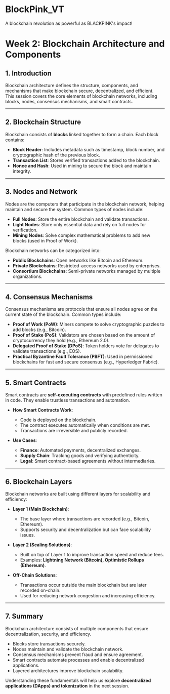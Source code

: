 # BlockPink_VT
A blockchain revolution as powerful as BLACKPINK's impact!

# Week 2: Blockchain Architecture and Components  

## 1. Introduction  
Blockchain architecture defines the structure, components, and mechanisms that make blockchain secure, decentralized, and efficient.  
This session covers the core elements of blockchain networks, including blocks, nodes, consensus mechanisms, and smart contracts.  

---

## 2. Blockchain Structure  
Blockchain consists of **blocks** linked together to form a chain. Each block contains:  
- **Block Header**: Includes metadata such as timestamp, block number, and cryptographic hash of the previous block.  
- **Transaction List**: Stores verified transactions added to the blockchain.  
- **Nonce and Hash**: Used in mining to secure the block and maintain integrity.  

---

## 3. Nodes and Network  
Nodes are the computers that participate in the blockchain network, helping maintain and secure the system. Common types of nodes include:  

- **Full Nodes**: Store the entire blockchain and validate transactions.  
- **Light Nodes**: Store only essential data and rely on full nodes for verification.  
- **Mining Nodes**: Solve complex mathematical problems to add new blocks (used in Proof of Work).  

Blockchain networks can be categorized into:  
- **Public Blockchains**: Open networks like Bitcoin and Ethereum.  
- **Private Blockchains**: Restricted-access networks used by enterprises.  
- **Consortium Blockchains**: Semi-private networks managed by multiple organizations.  

---

## 4. Consensus Mechanisms  
Consensus mechanisms are protocols that ensure all nodes agree on the current state of the blockchain. Common types include:  

- **Proof of Work (PoW)**: Miners compete to solve cryptographic puzzles to add blocks (e.g., Bitcoin).  
- **Proof of Stake (PoS)**: Validators are chosen based on the amount of cryptocurrency they hold (e.g., Ethereum 2.0).  
- **Delegated Proof of Stake (DPoS)**: Token holders vote for delegates to validate transactions (e.g., EOS).  
- **Practical Byzantine Fault Tolerance (PBFT)**: Used in permissioned blockchains for fast and secure consensus (e.g., Hyperledger Fabric).  

---

## 5. Smart Contracts  
Smart contracts are **self-executing contracts** with predefined rules written in code. They enable trustless transactions and automation.  

- **How Smart Contracts Work**:  
  - Code is deployed on the blockchain.  
  - The contract executes automatically when conditions are met.  
  - Transactions are irreversible and publicly recorded.  

- **Use Cases**:  
  - **Finance**: Automated payments, decentralized exchanges.  
  - **Supply Chain**: Tracking goods and verifying authenticity.  
  - **Legal**: Smart contract-based agreements without intermediaries.  

---

## 6. Blockchain Layers  
Blockchain networks are built using different layers for scalability and efficiency:  

- **Layer 1 (Main Blockchain)**:  
  - The base layer where transactions are recorded (e.g., Bitcoin, Ethereum).  
  - Supports security and decentralization but can face scalability issues.  

- **Layer 2 (Scaling Solutions)**:  
  - Built on top of Layer 1 to improve transaction speed and reduce fees.  
  - Examples: **Lightning Network (Bitcoin), Optimistic Rollups (Ethereum)**.  

- **Off-Chain Solutions**:  
  - Transactions occur outside the main blockchain but are later recorded on-chain.  
  - Used for reducing network congestion and increasing efficiency.  

---

## 7. Summary  
Blockchain architecture consists of multiple components that ensure decentralization, security, and efficiency.  
- Blocks store transactions securely.  
- Nodes maintain and validate the blockchain network.  
- Consensus mechanisms prevent fraud and ensure agreement.  
- Smart contracts automate processes and enable decentralized applications.  
- Layered architectures improve blockchain scalability.  

Understanding these fundamentals will help us explore **decentralized applications (DApps) and tokenization** in the next session.  

